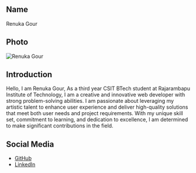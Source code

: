 ## Name
Renuka Gour

## Photo
![Renuka Gour](https://github.com/renukagour/MyData/blob/main/MYPIc.jpg)

## Introduction
Hello, I am Renuka Gour, As a third year CSIT BTech student at Rajarambapu Institute of Technology, I am a creative and innovative web developer with strong problem-solving abilities. I am passionate about leveraging my artistic talent to enhance user experience and deliver high-quality solutions that meet both user needs and project requirements. With my unique skill set, commitment to learning, and dedication to excellence, I am determined to make significant contributions in the field.

## Social Media
- [GitHub](https://github.com/renukagour)
- [LinkedIn](https://www.linkedin.com/in/renukagour/)
